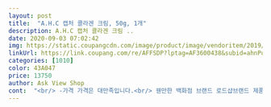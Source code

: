 ```yaml
---
layout: post 
title:  "A.H.C 캡처 콜라겐 크림, 50g, 1개" 
description: A.H.C 캡처 콜라겐 크림 ..
date: 2020-09-03 07:02:42 
img: https://static.coupangcdn.com/image/product/image/vendoritem/2019/01/31/3000330946/e8b0f414-c766-4e43-9a12-dd5174fa8aa7.jpg 
linkUrl: https://link.coupang.com/re/AFFSDP?lptag=AF3600438&subid=ahnPublicAsk&pageKey=32072083&itemId=120861970&vendorItemId=3244306148&traceid=V0-113-ede869a7a865d1b5 
categories: [1010] 
color: 43A047 
price: 13750 
author: Ask View Shop 
cont:  "<br/> -가격 가격은 대만족입니다.<br/> 웬만한 백화점 브랜드 로드샵브랜드 제품 다 써봣는데... <br/>.<br/>.<br/> 이 정도 퀄리티에 이 가격이면 아주 좋죠!<br/><br/> -보습력 굳.<br/>  보습력엄청 좋네요.<br/> 저는 기초스킨로션만 바르고 이 크림을 발라주는데요.<br/> 바르고 나면 피부가 악건성 임에도  불구하고 전혀 안 땡겨요.<br/>  바르고 나면 피부애 윤기가 나면서 피부가 탱탱해지는걸 느낄수 있어요.<br/><br/><br/> -용량 용량은 50g이에요.<br/><br/><br/> -포장상태 포장은 특별함없이 그냥 상자에 담겨왔는데 뭐찌그러지거나 깨지거나 금가거나 새거나 그런거 전혀없이 안전하게 잘 배송왔어요.<br/><br/><br/> -향 향은 특별히 나쁘거나 그런거 없는 그냥 평쳥한 냄새입니다.<br/> 딱 무슨냄새다 라고 말하기에는 뭐라고 해야할지 모르겠는데.<br/> 막 인공적인 화장품냄새 이런건 전혀 아니고 그냥 좋은 냄새입니다.<br/> 약간 아주 약하게 남자스킨냄새 엄청 미세한... <br/>.<br/>.<br/> 암튼 냄새는 여자 남자 다 발라도 되는 그런냄새입니다.<br/><br/><br/> -형태 크림 재질입니다.<br/> 흐르거나 물렁한 재질이 아니라 쫀쫀한 크림의 형태에요.<br/><br/>1, 번들번들 합니다(아주많이)<br/>2, 듬뿍 바르면 얼굴에 얇은 무엇인가가<br/>3, 아침에 바르고 저녁에 손으로 만지면<br/>4,  이거 바르고 마스크 쓰기엔 왠지 찝찝,,,<br/>5,  얼굴 당김이 없습니다<br/>6,  성분이 써있지 않아 아쉽습니다<br/>7, 주일날 요거 듬뿍 바르고 BB크림만<br/>8, 살까 말까 망설이시는 분이라면<br/>Dr.<br/>j.<br/> .<br/>  .<br/>썼음 좋게말하면 쪼여주고<br/>구매이유 피부 건성이 너무 심해 크림을 찾아보던중 이 제품이 건성피부에 바르면 땡기지 않는다고 해서 구매해봤어요.<br/><br/>제품<br/>ㅎㅎ 좋은건지 나쁜건지 아직 모르겠어요<br/>가격 착하고 좋습니다<br/>강하지 않으닌까 전 그냥그냥 갠찬아요<br/>구매해보셔요<br/>기름 같은 것이 미끌미끌<br/>나쁘게말하면 넘땡김  그래서<br/>덮어있는 느낌(뭔 말인지 아시겠죠)<br/>무어라 표현 못하겠는데<br/>물광 효과 좋아하시는분 강추합니다<br/>바르고 교회갔는데 하루종일 번들번들<br/>발림성좋고<br/>버려야 할거 같아서요<br/>사람 마다 다를텐데<br/>섞어발라보려고구매 끈적이지않고<br/>써본 단순 후기입니다<br/>썩좋진 않아요,, 좀 케케한? 냄새랄까??<br/>쓸때마다 글리세린 옴퐉 넣은 제품 아닐까?<br/>않좋잔아요 적당히 바르면 굿이지만)<br/>여름보단 가을 겨울이면 더 좋을거 같아서<br/>왜냐면 미끌미끌해서 마스크 한번쓰고<br/>의심 매번 생깁니다(글리세린 많이 바르면<br/>일주일 가까이 써봤는데<br/>전 요거 다 바르면 가을 쯤 되겠죠??<br/>참향은요<br/>한번 더 구매해 볼 생각입니다<br/>화장품에 대해 잘 모르는 제가<br/>확실히촉촉함<br/>" 
---
```

